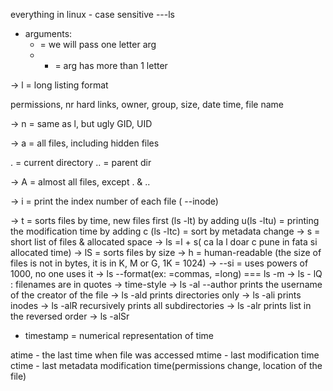 everything in linux - case sensitive
---ls

* arguments:
    - = we will pass one letter arg
    - - = arg has more than 1 letter

-> l = long listing format

permissions, nr hard links, owner, group, size, date time, file name

-> n = same as l, but ugly GID, UID


-> a = all files, including hidden files

. = current directory
.. = parent dir

-> A = almost all files, except . & ..

-> i = print the index number of each file ( --inode)

-> t = sorts files by time, new files first (ls -lt)
    by adding u(ls  -ltu) = printing the modification time
    by adding c (ls -ltc) = sort by metadata change
-> s = short list of files & allocated space
-> ls =l + s( ca la l doar c pune in fata si allocated time)
-> lS = sorts files by size
-> h = human-readable (the size of files is not in bytes, it is in K, M or G, 1K = 1024)
-> --si = uses powers of 1000, no one uses it
-> ls --format(ex: =commas, =long)  === ls -m
-> ls - lQ : filenames are in quotes
-> time-style
-> ls -al --author prints the username of the creator of the file
-> ls -ald prints directories only
-> ls -ali prints inodes 
-> ls -alR recursively prints all subdirectories
-> ls -alr prints list in the reversed order
-> ls -alSr

* timestamp = numerical representation of time

atime - the last time when file was accessed
mtime - last modification time 
ctime - last metadata modification time(permissions change, location of the file)



